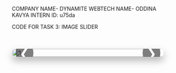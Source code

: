 COMPANY NAME- DYNAMITE WEBTECH
NAME- ODDINA KAVYA
INTERN ID: u75da

CODE FOR TASK 3: IMAGE SLIDER

<!DOCTYPE html>
<html lang="en">
<head>
  <meta charset="UTF-8" />
  <meta name="viewport" content="width=device-width, initial-scale=1.0"/>
  <title>Image Slider</title>
  <style>
    * {
      box-sizing: border-box;
    }

    body {
      margin: 0;
      font-family: Arial, sans-serif;
      background: #222;
    }

    .slider {
      position: relative;
      max-width: 800px;
      margin: 50px auto;
      overflow: hidden;
      border-radius: 15px;
      box-shadow: 0 10px 20px rgba(0,0,0,0.3);
    }

    .slides {
      display: flex;
      transition: transform 0.5s ease-in-out;
      width: 100%;
    }

    .slide {
      min-width: 100%;
      transition: opacity 0.5s ease;
    }

    .slide img {
      width: 100%;
      display: block;
    }

    .arrow {
      position: absolute;
      top: 50%;
      transform: translateY(-50%);
      font-size: 2rem;
      color: white;
      background: rgba(0, 0, 0, 0.5);
      padding: 10px;
      cursor: pointer;
      z-index: 2;
      user-select: none;
      border-radius: 50%;
    }

    .arrow:hover {
      background: rgba(0, 0, 0, 0.8);
    }

    .arrow-left {
      left: 10px;
    }

    .arrow-right {
      right: 10px;
    }
  </style>
</head>
<body>
  <div class="slider">
    <div class="arrow arrow-left" onclick="prevSlide()">&#10094;</div>
    <div class="arrow arrow-right" onclick="nextSlide()">&#10095;</div>
    <div class="slides" id="slides">
      <div class="slide"><img src="e:\image1.jpg" alt="1"></div>
      <div class="slide"><img src="e:\image2.jpg" alt="2"></div>
      <div class="slide"><img src="e:\image3.png" alt="3"></div>
    </div>
  </div>

  <script>
    let currentIndex = 0;
    const slides = document.getElementById('slides');
    const totalSlides = slides.children.length;

    function updateSlide() {
      slides.style.transform = `translateX(-${currentIndex * 100}%)`;
    }

    function nextSlide() {
      currentIndex = (currentIndex + 1) % totalSlides;
      updateSlide();
    }

    function prevSlide() {
      currentIndex = (currentIndex - 1 + totalSlides) % totalSlides;
      updateSlide();
    }

    // Auto-slide every 4 seconds
    setInterval(() => {
      nextSlide();
    }, 4000);
  </script>
</body>
</html>
